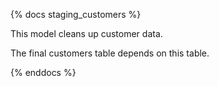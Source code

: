 {% docs staging_customers %}

This model cleans up customer data.

The final customers table depends on this table.

{% enddocs %}